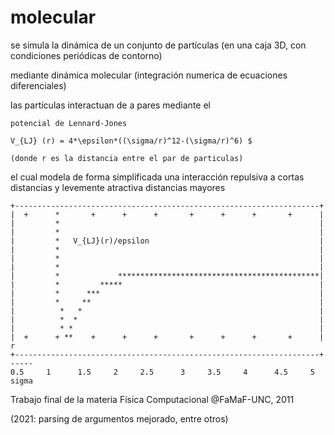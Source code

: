 molecular
=========

se simula la dinámica de un conjunto de partículas
(en una caja 3D, con condiciones periódicas de contorno)

mediante dinámica molecular (integración numerica de ecuaciones diferenciales)


las partículas interactuan de a pares mediante el

```
potencial de Lennard-Jones

V_{LJ} (r) = 4*\epsilon*((\sigma/r)^12-(\sigma/r)^6) $

(donde r es la distancia entre el par de particulas)
```

el cual modela de forma simplificada una interacción
	repulsiva a cortas distancias
	y levemente atractiva distancias mayores

```
+--------------------------------------------------------------------+
|  +      *       +      +      +       +      +      +       +      |
|         *                                                          |
|         *                                                          |
|         *   V_{LJ}(r)/epsilon                                      |
|         *                                                          |
|         *                                                          |
|         *                                                          |
|         *             *********************************************|
|         *         *****                                            |
|         *      ***                                                 |
|         *     **                                                   |
|          *   *                                                     |
|          *  *                                                      |
|          * *                                                       |
|  +      + **    +      +      +       +      +      +       +      |   r
+--------------------------------------------------------------------+ -----
0.5     1      1.5     2     2.5      3     3.5     4      4.5     5   sigma
```

Trabajo final de la materia Física Computacional @FaMaF-UNC, 2011



(2021: parsing de argumentos mejorado, entre otros)


